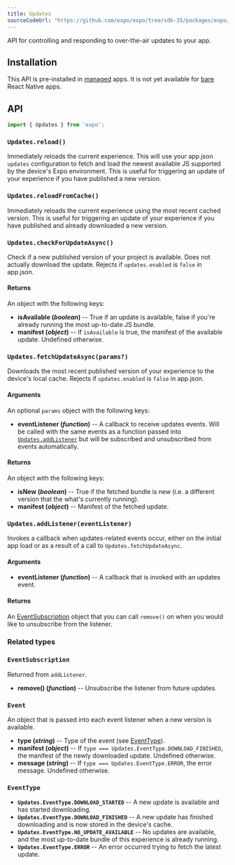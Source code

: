 ```yaml
---
title: Updates
sourceCodeUrl: "https://github.com/expo/expo/tree/sdk-35/packages/expo/src/Updates"
---
```


API for controlling and responding to over-the-air updates to your app.

## Installation

This API is pre-installed in [managed](../../introduction/managed-vs-bare/#managed-workflow) apps. It is not yet available for [bare](../../introduction/managed-vs-bare/#bare-workflow) React Native apps.

## API

```js
import { Updates } from 'expo';
```

### `Updates.reload()`

Immediately reloads the current experience. This will use your app.json `updates` configuration to fetch and load the newest available JS supported by the device's Expo environment. This is useful for triggering an update of your experience if you have published a new version.

### `Updates.reloadFromCache()`

Immediately reloads the current experience using the most recent cached version. This is useful for triggering an update of your experience if you have published and already downloaded a new version.

### `Updates.checkForUpdateAsync()`

Check if a new published version of your project is available. Does not actually download the update. Rejects if `updates.enabled` is `false` in app.json.

#### Returns

An object with the following keys:

-   **isAvailable (_boolean_)** -- True if an update is available, false if you're already running the most up-to-date JS bundle.
-   **manifest (_object_)** -- If `isAvailable` is true, the manifest of the available update. Undefined otherwise.

### `Updates.fetchUpdateAsync(params?)`

Downloads the most recent published version of your experience to the device's local cache. Rejects if `updates.enabled` is `false` in app.json.

#### Arguments

An optional `params` object with the following keys:

-   **eventListener (_function_)** -- A callback to receive updates events. Will be called with the same events as a function passed into [`Updates.addListener`](#expoupdatesaddlistenereventlistener) but will be subscribed and unsubscribed from events automatically.

#### Returns

An object with the following keys:

-   **isNew (_boolean_)** -- True if the fetched bundle is new (i.e. a different version that the what's currently running).
-   **manifest (_object_)** -- Manifest of the fetched update.

### `Updates.addListener(eventListener)`

Invokes a callback when updates-related events occur, either on the initial app load or as a result of a call to `Updates.fetchUpdateAsync`.

#### Arguments

-   **eventListener (_function_)** -- A callback that is invoked with an updates event.

#### Returns

An [EventSubscription](#eventsubscription) object that you can call `remove()` on when you would like to unsubscribe from the listener.

### Related types

### `EventSubscription`

Returned from `addListener`.

-   **remove() (_function_)** -- Unsubscribe the listener from future updates.

### `Event`

An object that is passed into each event listener when a new version is available.

-   **type (_string_)** -- Type of the event (see [EventType](#eventtype)).
-   **manifest (_object_)** -- If `type === Updates.EventType.DOWNLOAD_FINISHED`, the manifest of the newly downloaded update. Undefined otherwise.
-   **message (_string_)** -- If `type === Updates.EventType.ERROR`, the error message. Undefined otherwise.

### `EventType`

-   **`Updates.EventType.DOWNLOAD_STARTED`** -- A new update is available and has started downloading.
-   **`Updates.EventType.DOWNLOAD_FINISHED`** -- A new update has finished downloading and is now stored in the device's cache.
-   **`Updates.EventType.NO_UPDATE_AVAILABLE`** -- No updates are available, and the most up-to-date bundle of this experience is already running.
-   **`Updates.EventType.ERROR`** -- An error occurred trying to fetch the latest update.

